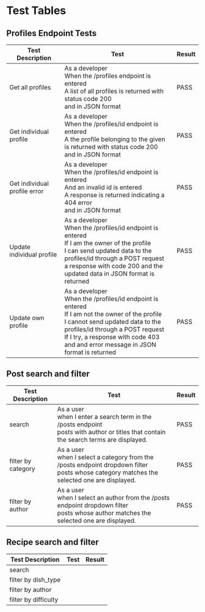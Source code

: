 # Test Tables
## Profiles Endpoint Tests
| Test Description              | Test | Result |
|-------------------------------|------------------------------------------|--------|
|Get all profiles|As a developer <br> When the /profiles endpoint is entered <br> A list of all profiles is returned with status code 200 <br> and in JSON format|PASS|
|Get individual profile|As a developer <br> When the /profiles/id endpoint is entered <br> A the profile belonging to the given is returned with status code 200 <br> and in JSON format|PASS|
|Get individual profile error|As a developer <br> When the /profiles/id endpoint is entered <br> And an invalid id is entered<br>A response is returned indicating a 404 error <br> and in JSON format|PASS|
|Update individual profile|As a developer <br> When the /profiles/id endpoint is entered <br> If I am the owner of the profile <br> I can send updated data to the profiles/id through a POST request <br> a response with code 200 and the updated data in JSON format is returned|PASS|
|Update own profile|As a developer <br> When the /profiles/id endpoint is entered <br> If I am not the owner of the profile <br> I cannot send updated data to the profiles/id through a POST request <br>If I try, a response with code 403 and and error message in JSON format is returned|PASS|

## Post search and filter
| Test Description              | Test | Result |
|-------------------------------|------------------------------------------|--------|
|search|As a user <br> when I enter a search term in the /posts endpoint <br> posts with author or titles that contain the search terms are displayed.|PASS|
|filter by category|As a user <br> when I select a category from the /posts endpoint dropdown filter <br> posts whose category matches the selected one are displayed.|PASS|
|filter by author|As a user <br> when I select an author from the /posts endpoint dropdown filter <br> posts whose author matches the selected one are displayed.|PASS|

## Recipe search and filter
| Test Description              | Test | Result |
|-------------------------------|------------------------------------------|--------|
|search|||
|filter by dish_type|||
|filter by author|||
|filter by difficulty|||